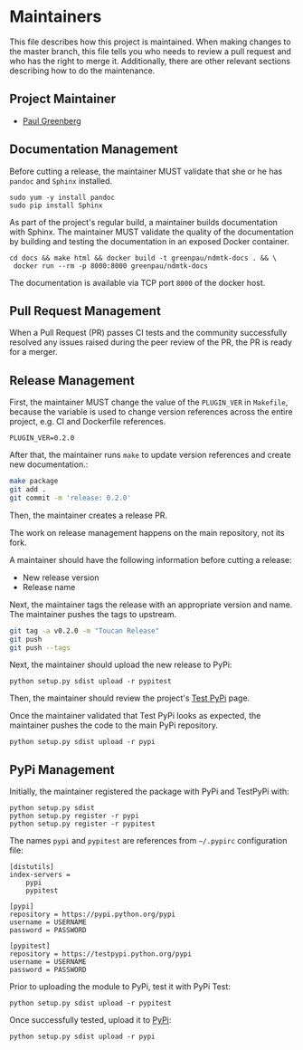 # Maintainers

This file describes how this project is maintained. When making changes to the master
branch, this file tells you who needs to review a pull request and who has the right
to merge it. Additionally, there are other relevant sections describing how to do the
maintenance.

## Project Maintainer

* [Paul Greenberg](https://github.com/greenpau)

## Documentation Management

Before cutting a release, the maintainer MUST validate that she or he has
`pandoc` and `Sphinx` installed.

```
sudo yum -y install pandoc
sudo pip install Sphinx
```

As part of the project's regular build, a maintainer builds documentation with Sphinx.
The maintainer MUST validate the quality of the documentation by building and testing
the documentation in an exposed Docker container.

```
cd docs && make html && docker build -t greenpau/ndmtk-docs . && \
 docker run --rm -p 8000:8000 greenpau/ndmtk-docs
```

The documentation is available via TCP port `8000` of the docker host.


## Pull Request Management

When a Pull Request (PR) passes CI tests and the community successfully resolved any
issues raised during the peer review of the PR, the PR is ready for a merger.

## Release Management

First, the maintainer MUST change the value of the `PLUGIN_VER` in
`Makefile`, because the variable is used to change version references
across the entire project, e.g. CI and Dockerfile references.

```
PLUGIN_VER=0.2.0
```

After that, the maintainer runs `make` to update version references and
create new documentation.:

```bash
make package
git add .
git commit -m 'release: 0.2.0'
```

Then, the maintainer creates a release PR.

The work on release management happens on the main repository, not its fork.

A maintainer should have the following information before cutting a release:
- New release version
- Release name

Next, the maintainer tags the release with an appropriate version and name.
The maintainer pushes the tags to upstream.

```bash
git tag -a v0.2.0 -m "Toucan Release"
git push
git push --tags
```

Next, the maintainer should upload the new release to PyPi:

```
python setup.py sdist upload -r pypitest
```

Then, the maintainer should review the project's
[Test PyPi](https://testpypi.python.org/pypi/ndmtk/) page.

Once the maintainer validated that Test PyPi looks as expected, the maintainer
pushes the code to the main PyPi repository.

```
python setup.py sdist upload -r pypi
```

## PyPi Management

Initially, the maintainer registered the package with PyPi and TestPyPi with:

```
python setup.py sdist
python setup.py register -r pypi
python setup.py register -r pypitest
```

The names `pypi` and `pypitest` are references from `~/.pypirc` configuration file:

```
[distutils]
index-servers =
    pypi
    pypitest

[pypi]
repository = https://pypi.python.org/pypi
username = USERNAME
password = PASSWORD

[pypitest]
repository = https://testpypi.python.org/pypi
username = USERNAME
password = PASSWORD
```

Prior to uploading the module to PyPi, test it with PyPi Test:

```
python setup.py sdist upload -r pypitest
```

Once successfully tested, upload it to [PyPi](https://pypi.python.org):

```
python setup.py sdist upload -r pypi
```
